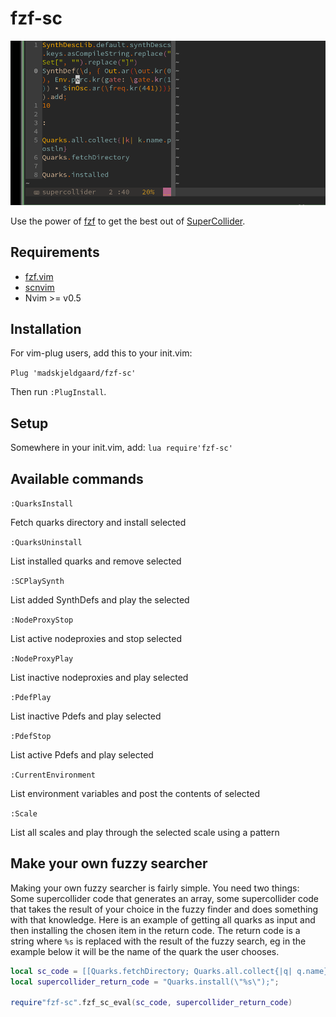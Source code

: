 # fzf-sc

![install quarks](assets/quarksuninstall.gif)

Use the power of [fzf](https://github.com/junegunn/fzf.vim) to get the best out of [SuperCollider](https://supercollider.github.io/).

## Requirements

- [fzf.vim](https://github.com/junegunn/fzf.vim)
- [scnvim](https://github.com/davidgranstrom/scnvim)
- Nvim >= v0.5

## Installation

For vim-plug users, add this to your init.vim:

`Plug 'madskjeldgaard/fzf-sc'`

Then run `:PlugInstall`.

## Setup

Somewhere in your init.vim, add:
`lua require'fzf-sc'`

## Available commands
`:QuarksInstall`

Fetch quarks directory and install selected

`:QuarksUninstall`

List installed quarks and remove selected

`:SCPlaySynth`

List added SynthDefs and play the selected

`:NodeProxyStop`

List active nodeproxies and stop selected

`:NodeProxyPlay`

List inactive nodeproxies and play selected

`:PdefPlay`

List inactive Pdefs and play selected

`:PdefStop`

List active Pdefs and play selected

`:CurrentEnvironment`

List environment variables and post the contents of selected

`:Scale`

List all scales and play through the selected scale using a pattern

## Make your own fuzzy searcher

Making your own fuzzy searcher is fairly simple. You need two things: Some supercollider code that generates an array, some supercollider code that takes the result of your choice in the fuzzy finder and does something with that knowledge. Here is an example of getting all quarks as input and then installing the chosen item in the return code. The return code is a string where `%s` is replaced with the result of the fuzzy search, eg in the example below it will be the name of the quark the user chooses.

```lua
local sc_code = [[Quarks.fetchDirectory; Quarks.all.collect{|q| q.name}]];
local supercollider_return_code = "Quarks.install(\"%s\");";

require"fzf-sc".fzf_sc_eval(sc_code, supercollider_return_code)
```
